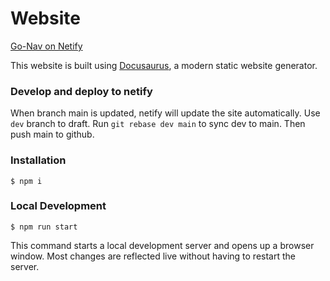 # Website

[Go-Nav on Netify](https://go-nav.netlify.app/)

This website is built using [Docusaurus](https://docusaurus.io/), a modern static website generator.

### Develop and deploy to netify
When branch main is updated, netify will update the site automatically.
Use `dev` branch to draft.
Run `git rebase dev main` to sync dev to main.
Then push main to github.

### Installation

```
$ npm i
```

### Local Development

```
$ npm run start
```

This command starts a local development server and opens up a browser window. Most changes are reflected live without having to restart the server.